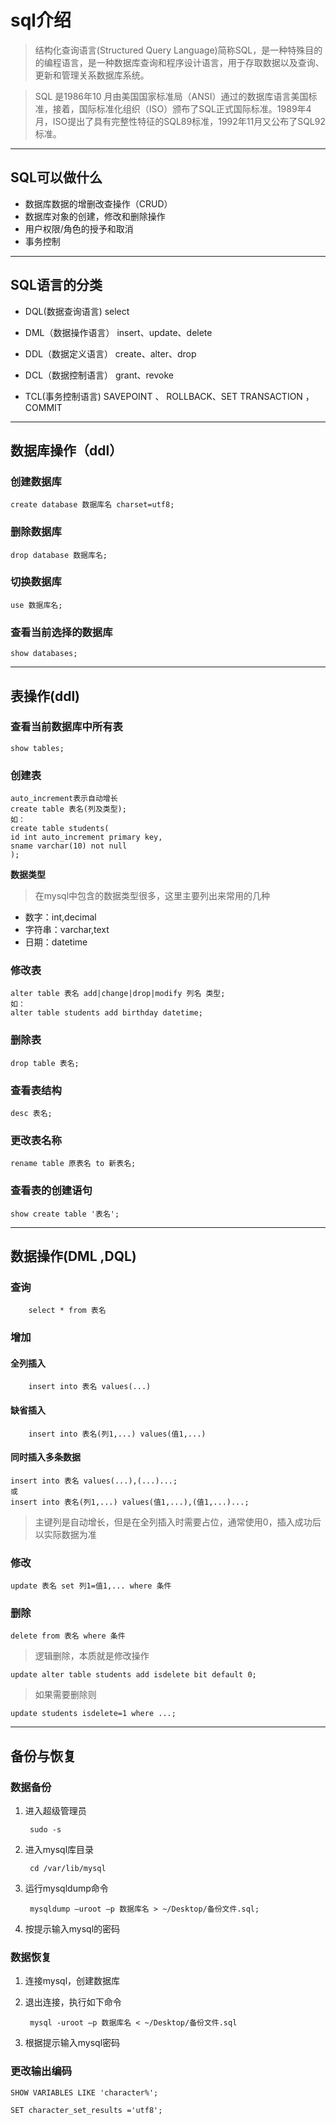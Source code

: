 # sql介绍
> 结构化查询语言(Structured Query Language)简称SQL，是一种特殊目的的编程语言，是一种数据库查询和程序设计语言，用于存取数据以及查询、更新和管理关系数据库系统。

> SQL 是1986年10 月由美国国家标准局（ANSI）通过的数据库语言美国标准，接着，国际标准化组织（ISO）颁布了SQL正式国际标准。1989年4月，ISO提出了具有完整性特征的SQL89标准，1992年11月又公布了SQL92标准。
---
## SQL可以做什么
- 数据库数据的增删改查操作（CRUD）
- 数据库对象的创建，修改和删除操作
- 用户权限/角色的授予和取消
- 事务控制

---
## SQL语言的分类
- DQL(数据查询语言)
select

- DML（数据操作语言）
insert、update、delete

- DDL（数据定义语言）
create、alter、drop

- DCL（数据控制语言）
grant、revoke

- TCL(事务控制语言)
SAVEPOINT 、 ROLLBACK、SET TRANSACTION ，COMMIT

---

## 数据库操作（ddl）
### 创建数据库
    create database 数据库名 charset=utf8;

### 删除数据库
    drop database 数据库名;

### 切换数据库
    use 数据库名;

### 查看当前选择的数据库
    show databases;
---
## 表操作(ddl)
### 查看当前数据库中所有表
    show tables;

### 创建表
    auto_increment表示自动增长
    create table 表名(列及类型);
    如：
    create table students(
    id int auto_increment primary key,
    sname varchar(10) not null
    );
    
**数据类型**

> 在mysql中包含的数据类型很多，这里主要列出来常用的几种
- 数字：int,decimal
- 字符串：varchar,text
- 日期：datetime

### 修改表
    alter table 表名 add|change|drop|modify 列名 类型;
    如：
    alter table students add birthday datetime;

### 删除表
    drop table 表名;

### 查看表结构
    desc 表名;

### 更改表名称
    rename table 原表名 to 新表名;

### 查看表的创建语句
    show create table '表名';
    
---

## 数据操作(DML ,DQL)
### 查询
        select * from 表名

### 增加
#### 全列插入
        insert into 表名 values(...)
#### 缺省插入
        insert into 表名(列1,...) values(值1,...)
#### 同时插入多条数据
    insert into 表名 values(...),(...)...;
    或
    insert into 表名(列1,...) values(值1,...),(值1,...)...;

> 主键列是自动增长，但是在全列插入时需要占位，通常使用0，插入成功后以实际数据为准

### 修改
    update 表名 set 列1=值1,... where 条件

### 删除
    delete from 表名 where 条件

> 逻辑删除，本质就是修改操作

    update alter table students add isdelete bit default 0;
> 如果需要删除则

    update students isdelete=1 where ...;
---

## 备份与恢复
### 数据备份
1. 进入超级管理员

        sudo -s

2. 进入mysql库目录

        cd /var/lib/mysql

3. 运行mysqldump命令

        mysqldump –uroot –p 数据库名 > ~/Desktop/备份文件.sql;
    
4. 按提示输入mysql的密码

### 数据恢复

1. 连接mysql，创建数据库
2. 退出连接，执行如下命令

        mysql -uroot –p 数据库名 < ~/Desktop/备份文件.sql
3. 根据提示输入mysql密码


### 更改输出编码
    SHOW VARIABLES LIKE 'character%';

    SET character_set_results ='utf8';